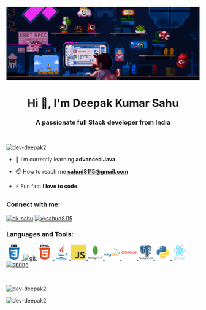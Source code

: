 ![logo](https://github.com/dev-deepak2/dev-deepak2/blob/main/209520546-e43e8fc9-bcf0-4a10-8ecc-71de8b1be9d9.gif)
<h1 align="center">Hi 👋, I'm Deepak Kumar Sahu</h1>
<h3 align="center">A passionate full Stack developer from India</h3>
<img align="right alt="coding" width="400 src="DALL·E 2024-10-27 13.59.43 - Back view of a coder sitting at a computer in a cyberpunk-inspired setting. The coder faces a high-tech setup with multiple glowing monitors, displayi
"> 

<p align="left"> <img src="https://komarev.com/ghpvc/?username=dev-deepak2&label=Profile%20views&color=0e75b6&style=flat" alt="dev-deepak2" /> </p>

- 🌱 I’m currently learning **advanced Java.**

- 📫 How to reach me **sahud8115@gmail.com**

- ⚡ Fun fact **I love to code.**

<h3 align="left">Connect with me:</h3>
<p align="left">
<a href="https://linkedin.com/in/dk-sahu" target="blank"><img align="center" src="https://raw.githubusercontent.com/rahuldkjain/github-profile-readme-generator/master/src/images/icons/Social/linked-in-alt.svg" alt="dk-sahu" height="30" width="40" /></a>
<a href="https://www.hackerrank.com/@sahud8115" target="blank"><img align="center" src="https://raw.githubusercontent.com/rahuldkjain/github-profile-readme-generator/master/src/images/icons/Social/hackerrank.svg" alt="@sahud8115" height="30" width="40" /></a>
</p>

<h3 align="left">Languages and Tools:</h3>
<p align="left"> <a href="https://www.w3schools.com/css/" target="_blank" rel="noreferrer"> <img src="https://raw.githubusercontent.com/devicons/devicon/master/icons/css3/css3-original-wordmark.svg" alt="css3" width="40" height="40"/> </a> <a href="https://git-scm.com/" target="_blank" rel="noreferrer"> <img src="https://www.vectorlogo.zone/logos/git-scm/git-scm-icon.svg" alt="git" width="40" height="40"/> </a> <a href="https://www.w3.org/html/" target="_blank" rel="noreferrer"> <img src="https://raw.githubusercontent.com/devicons/devicon/master/icons/html5/html5-original-wordmark.svg" alt="html5" width="40" height="40"/> </a> <a href="https://www.java.com" target="_blank" rel="noreferrer"> <img src="https://raw.githubusercontent.com/devicons/devicon/master/icons/java/java-original.svg" alt="java" width="40" height="40"/> </a> <a href="https://developer.mozilla.org/en-US/docs/Web/JavaScript" target="_blank" rel="noreferrer"> <img src="https://raw.githubusercontent.com/devicons/devicon/master/icons/javascript/javascript-original.svg" alt="javascript" width="40" height="40"/> </a> <a href="https://www.mongodb.com/" target="_blank" rel="noreferrer"> <img src="https://raw.githubusercontent.com/devicons/devicon/master/icons/mongodb/mongodb-original-wordmark.svg" alt="mongodb" width="40" height="40"/> </a> <a href="https://www.mysql.com/" target="_blank" rel="noreferrer">  <img src="https://raw.githubusercontent.com/devicons/devicon/master/icons/mysql/mysql-original-wordmark.svg" alt="mysql" width="40" height="40"/> </a> <a href="https://www.oracle.com/" target="_blank" rel="noreferrer"> <img src="https://raw.githubusercontent.com/devicons/devicon/master/icons/oracle/oracle-original.svg" alt="oracle" width="40" height="40"/> </a> <a href="https://www.postgresql.org" target="_blank" rel="noreferrer"> <img src="https://raw.githubusercontent.com/devicons/devicon/master/icons/postgresql/postgresql-original-wordmark.svg" alt="postgresql" width="40" height="40"/> </a> <a href="https://www.python.org" target="_blank" rel="noreferrer"> <img src="https://raw.githubusercontent.com/devicons/devicon/master/icons/python/python-original.svg" alt="python" width="40" height="40"/> </a> <a href="https://reactjs.org/" target="_blank" rel="noreferrer"> <img src="https://raw.githubusercontent.com/devicons/devicon/master/icons/react/react-original-wordmark.svg" alt="react" width="40" height="40"/> </a> <a href="https://spring.io/" target="_blank" rel="noreferrer"> <img src="https://www.vectorlogo.zone/logos/springio/springio-icon.svg" alt="spring" width="40" height="40"/> </a> </p><br>

<p><img align="center" src="https://github-readme-streak-stats.herokuapp.com/?user=dev-deepak2&" alt="dev-deepak2" /></p>
<p><img align="left" src="https://github-readme-stats.vercel.app/api/top-langs?username=dev-deepak2&show_icons=true&locale=en&layout=compact" alt="dev-deepak2" /></p> 
